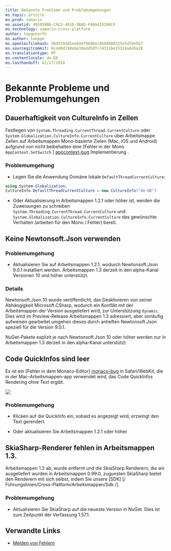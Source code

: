 ```yaml
---
title: Bekannte Probleme und Problemumgehungen
ms.topic: article
ms.prod: xamarin
ms.assetid: 495958BA-C9C2-4910-9BAD-F48A425208CF
ms.technology: xamarin-cross-platform
author: topgenorth
ms.author: toopge
ms.openlocfilehash: d8d419dd5eeb44f9b86ec8668888325e5dfde5bf
ms.sourcegitcommit: 6cd40d190abe38edd50fc74331be15324a845a28
ms.translationtype: MT
ms.contentlocale: de-DE
ms.lasthandoff: 02/27/2018
---
```

# <a name="known-issues--workarounds"></a>Bekannte Probleme und Problemumgehungen

## <a name="persistence-of-cultureinfo-across-cells"></a>Dauerhaftigkeit von CultureInfo in Zellen

Festlegen von `System.Threading.CurrentThread.CurrentCulture` oder `System.Globalization.CultureInfo.CurrentCulture` über Arbeitsmappe Zellen auf Arbeitsmappen Mono-basierte Zielen (Mac, iOS und Android) aufgrund von nicht beibehalten eine [Fehler in der Mono `AppContext.SetSwitch` ] [ appcontext-bug] Implementierung .

### <a name="workarounds"></a>Problemumgehung

* Legen Sie die Anwendung Domäne lokale `DefaultThreadCurrentCulture`:
```csharp
using System.Globalization;
CultureInfo.DefaultThreadCurrentCulture = new CultureInfo("de-DE")
```

* Oder Aktualisierung in Arbeitsmappen 1.2.1 oder höher ist, werden die Zuweisungen zu schreiben `System.Threading.CurrentThread.CurrentCulture` und `System.Globalization.CultureInfo.CurrentCulture` das gewünschte Verhalten (arbeiten für den Mono / Fehler) bereit.

## <a name="unable-to-use-newtonsoftjson"></a>Keine Newtonsoft.Json verwenden

### <a name="workaround"></a>Problemumgehung

* Aktualisieren Sie auf Arbeitsmappen 1.2.1, wodurch Newtonsoft.Json 9.0.1 installiert werden.
  Arbeitsmappen 1.3 derzeit in den alpha-Kanal Versionen 10 und höher unterstützt.

### <a name="details"></a>Details

Newtonsoft.Json 10 wurde veröffentlicht, das Deaktivieren von seiner Abhängigkeit Microsoft.CSharp, wodurch ein Konflikt mit der Arbeitsmappen der Version ausgeliefert wird, zur Unterstützung `dynamic`. Dies wird im Preview-Release Arbeitsmappen 1.3 adressiert, aber vorläufig aufweisen gearbeitet umgehen dieses durch anheften Newtonsoft.Json speziell für die Version 9.0.1.

NuGet-Pakete explizit je nach Newtonsoft.Json 10 oder höher werden nur in Arbeitsmappen 1.3 derzeit in den alpha-Kanal unterstützt.

## <a name="code-tooltips-are-blank"></a>Code QuickInfos sind leer

Es ist ein [Fehler in dem Monaco-Editor] [ monaco-bug] in Safari/WebKit, die in der Mac-Arbeitsmappen-app verwendet wird, das Code QuickInfos Rendering ohne Text ergibt.

![](general-images/monaco-signature-help-bug.png)

### <a name="workaround"></a>Problemumgehung

* Klicken auf die QuickInfo ein, sobald es angezeigt wird, erzwingt den Text gerendert.

* Oder aktualisieren Sie Arbeitsmappen 1.2.1 oder höher

[appcontext-bug]: https://bugzilla.xamarin.com/show_bug.cgi?id=54448
[monaco-bug]: https://github.com/Microsoft/monaco-editor/issues/408

## <a name="skiasharp-renderers-are-missing-in-workbooks-13"></a>SkiaSharp-Renderer fehlen in Arbeitsmappen 1.3.

Arbeitsmappen 1.3 ab, wurde entfernt und die SkiaSharp Renderern, die wir ausgeliefert wurden in Arbeitsmappen 0.99.0, zugunsten SkiaSharp bietet den Renderern mit sich selbst, indem Sie unsere [SDK] [/ Führungslinien/Cross-Platform/Arbeitsmappen/Sdk /].

### <a name="workaround"></a>Problemumgehung

* Aktualisieren Sie SkiaSharp auf die neueste Version in NuGet. Dies ist zum Zeitpunkt der Verfassung 1.57.1.

## <a name="related-links"></a>Verwandte Links

- [Melden von Fehlern](~/tools/workbooks/install.md#reporting-bugs)
